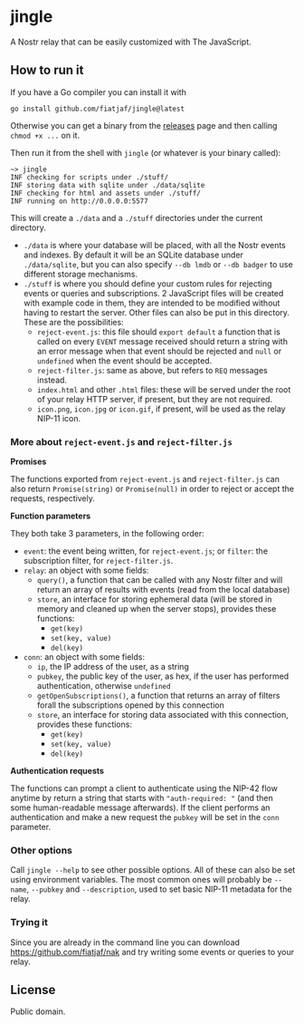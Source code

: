 jingle
======

A Nostr relay that can be easily customized with The JavaScript.

## How to run it

If you have a Go compiler you can install it with

```
go install github.com/fiatjaf/jingle@latest
```

Otherwise you can get a binary from the [releases](../../releases) page and then calling `chmod +x ...` on it.

Then run it from the shell with `jingle` (or whatever is your binary called):

```
~> jingle
INF checking for scripts under ./stuff/
INF storing data with sqlite under ./data/sqlite
INF checking for html and assets under ./stuff/
INF running on http://0.0.0.0:5577
```

This will create a `./data` and a `./stuff` directories under the current directory.

- `./data` is where your database will be placed, with all the Nostr events and indexes. By default it will be an SQLite database under `./data/sqlite`, but you can also specify `--db lmdb` or `--db badger` to use different storage mechanisms.
- `./stuff` is where you should define your custom rules for rejecting events or queries and subscriptions. 2 JavaScript files will be created with example code in them, they are intended to be modified without having to restart the server. Other files can also be put in this directory. These are the possibilities:
  - `reject-event.js`: this file should `export default` a function that is called on every `EVENT` message received should return a string with an error message when that event should be rejected and `null` or `undefined` when the event should be accepted.
  - `reject-filter.js`: same as above, but refers to `REQ` messages instead.
  - `index.html` and other `.html` files: these will be served under the root of your relay HTTP server, if present, but they are not required.
  - `icon.png`, `icon.jpg` or `icon.gif`, if present, will be used as the relay NIP-11 icon.

### More about `reject-event.js` and `reject-filter.js`

**Promises**

The functions exported from `reject-event.js` and `reject-filter.js` can also return `Promise(string)` or `Promise(null)` in order to reject or accept the requests, respectively.

**Function parameters**

They both take 3 parameters, in the following order:
  - `event`: the event being written, for `reject-event.js`; or `filter`: the subscription filter, for `reject-filter.js`.
  - `relay`: an object with some fields:
    - `query()`, a function that can be called with any Nostr filter and will return an array of results with events (read from the local database)
    - `store`, an interface for storing ephemeral data (will be stored in memory and cleaned up when the server stops), provides these functions:
      - `get(key)`
      - `set(key, value)`
      - `del(key)`
  - `conn`: an object with some fields:
    - `ip`, the IP address of the user, as a string
    - `pubkey`, the public key of the user, as hex, if the user has performed authentication, otherwise `undefined`
    - `getOpenSubscriptions()`, a function that returns an array of filters forall the subscriptions opened by this connection
    - `store`, an interface for storing data associated with this connection, provides these functions:
      - `get(key)`
      - `set(key, value)`
      - `del(key)`

**Authentication requests**

The functions can prompt a client to authenticate using the NIP-42 flow anytime by return a string that starts with `"auth-required: "` (and then some human-readable message afterwards). If the client performs an authentication and make a new request the `pubkey` will be set in the `conn` parameter.

### Other options

Call `jingle --help` to see other possible options. All of these can also be set using environment variables. The most common ones will probably be `--name`, `--pubkey` and `--description`, used to set basic NIP-11 metadata for the relay.

### Trying it

Since you are already in the command line you can download https://github.com/fiatjaf/nak and try writing some events or queries to your relay.

## License

Public domain.
